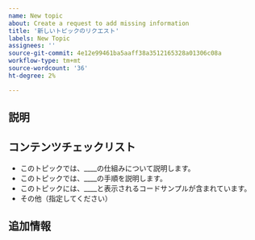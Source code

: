 ```yaml
---
name: New topic
about: Create a request to add missing information
title: '新しいトピックのリクエスト'
labels: New Topic
assignees: ''
source-git-commit: 4e12e99461ba5aaff38a3512165328a01306c08a
workflow-type: tm+mt
source-wordcount: '36'
ht-degree: 2%

---
```



## 説明

<!-- (REQUIRED) What topic is missing? -->

## コンテンツチェックリスト

<!-- (REQUIRED) List specific information or details to include in this topic. -->

<!-- Use the following list as a starting point -->

- このトピックでは、____の仕組みについて説明します。
- このトピックでは、____の手順を説明します。
- このトピックには、____と表示されるコードサンプルが含まれています。
- その他（指定してください）

## 追加情報

<!-- (OPTIONAL) Any information you already know or other online resources that cover this topic -->

<!--
Thank you for taking the time to report this issue!
GitHub Issues in this repo should relate to the applicable codebase.

Before submitting this issue, make sure you are complying with our Code of Conduct:
https://github.com/AdobeDocs/commerce-operations.en/blob/main/code-of-conduct.md

Issues that do not comply with our Code of Conduct or do not contain enough information may be closed at the maintainers' discretion.

Feel free to remove this section before creating this issue.
-->
